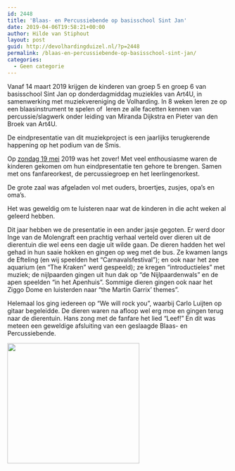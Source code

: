 ```yaml
---
id: 2448
title: 'Blaas- en Percussiebende op basisschool Sint Jan'
date: 2019-04-06T19:58:21+00:00
author: Hilde van Stiphout
layout: post
guid: http://devolhardingduizel.nl/?p=2448
permalink: /blaas-en-percussiebende-op-basisschool-sint-jan/
categories:
  - Geen categorie
---
```

Vanaf 14 maart 2019 krijgen de kinderen van groep 5 en groep 6 van basisschool Sint Jan op donderdagmiddag muziekles van Art4U, in samenwerking met muziekvereniging de Volharding. In 8 weken leren ze op een blaasinstrument te spelen of&nbsp; leren ze alle facetten kennen van percussie/slagwerk onder leiding van Miranda Dijkstra en Pieter van den Broek van Art4U.

De eindpresentatie van dit muziekproject is een jaarlijks terugkerende happening op het podium van de Smis.

Op <u>zondag 19 mei</u>&nbsp;2019 was het zover! Met veel enthousiasme waren de kinderen gekomen om hun eindpresentatie ten gehore te brengen. Samen met ons fanfareorkest, de percussiegroep en het leerlingenorkest.

De grote zaal was afgeladen vol met ouders, broertjes, zusjes, opa’s en oma’s.

Het was geweldig om te luisteren naar wat de kinderen in die acht weken al geleerd hebben.

Dit jaar hebben we de presentatie in een ander jasje gegoten. Er werd door Inge van de Molengraft een prachtig verhaal verteld over dieren uit de dierentuin die wel eens een dagje uit wilde gaan. De dieren hadden het wel gehad in hun saaie hokken en gingen op weg met de bus. Ze kwamen langs de Efteling (en wij speelden het “Carnavalsfestival”); en ook naar het zee aquarium (en “The Kraken” werd gespeeld); ze kregen “introductieles” met muziek; de nijlpaarden gingen uit hun dak op “de Nijlpaardenwals” en de apen speelden “in het Apenhuis”. Sommige dieren gingen ook naar het Ziggo Dome en luisterden naar “the Martin Garrix’ themes”.

Helemaal los ging iedereen op “We will rock you”, waarbij Carlo Luijten op gitaar begeleidde. De dieren waren na afloop wel erg moe en gingen terug naar de dierentuin. Hans zong met de fanfare het lied “Leef!” En dit was meteen een geweldige afsluiting van een geslaagde Blaas- en Percussiebende.

<u><img class="size-medium wp-image-2449 alignright" src="http://devolhardingduizel.nl/cms/wp-content/uploads/2019/04/zoo-300x273.jpg" alt="" width="300" height="273" srcset="http://devolhardingduizel.nl/cms/wp-content/uploads/2019/04/zoo-300x273.jpg 300w, http://devolhardingduizel.nl/cms/wp-content/uploads/2019/04/zoo.jpg 450w" sizes="(max-width: 300px) 100vw, 300px" /></u>